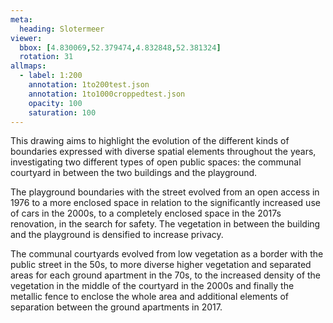 ```yaml
---
meta:
  heading: Slotermeer
viewer:
  bbox: [4.830069,52.379474,4.832848,52.381324]
  rotation: 31
allmaps:
  - label: 1:200
    annotation: 1to200test.json
    annotation: 1to1000croppedtest.json
    opacity: 100
    saturation: 100
---
```

This drawing aims to highlight the evolution of the different kinds of boundaries expressed with diverse spatial elements throughout the years, investigating two different types of open public spaces: the communal courtyard in between the two buildings and the playground. 

The playground boundaries with the street evolved from an open access in 1976 to a more enclosed space in relation to the significantly increased use of cars in the 2000s, to a completely enclosed space in the 2017s renovation, in the search for safety. The vegetation in between the building and the playground is densified to increase privacy.

The communal courtyards evolved from low vegetation as a border with the public street in the 50s, to more diverse higher vegetation and separated areas for each ground apartment in the 70s, to the increased density of the vegetation in the middle of the courtyard in the 2000s and finally the metallic fence to enclose the whole area and additional elements of separation between the ground apartments in 2017.
